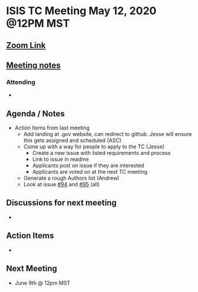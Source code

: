 # ISIS TC Meeting May 12, 2020 @12PM MST

## [Zoom Link]()

## [Meeting notes]()

### Attending
 -

## Agenda / Notes
 - Action Items from last meeting
   - Add landing at .gov website, can redirect to github. Jesse will ensure this gets assigned and scheduled (ASC)
   - Come up with a way for people to apply to the TC (Jesse)
     - Create a new issue with listed requirements and process
     - Link to issue in readme
     - Applicants post on issue if they are interested
     - Applicants are voted on at the next TC meeting
   - Generate a rough Authors list (Andrew)
   - Look at issue [#94](https://github.com/USGS-Astrogeology/ISIS_TC/issues/94) and [#95](https://github.com/USGS-Astrogeology/ISIS_TC/issues/95) (all)

## Discussions for next meeting
 -

## Action Items
-

## Next Meeting
 - June 9th @ 12pm MST
